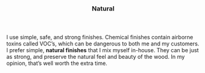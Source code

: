 <header>
  <h3>Natural</h3>
</header>

I use simple, safe, and strong finishes. Chemical finishes contain airborne
toxins called VOC’s, which can be dangerous to both me and my customers. I
prefer simple, **natural finishes** that I mix myself in-house. They can be just as
strong, and preserve the natural feel and beauty of the wood. In my opinion,
that’s well worth the extra time.
